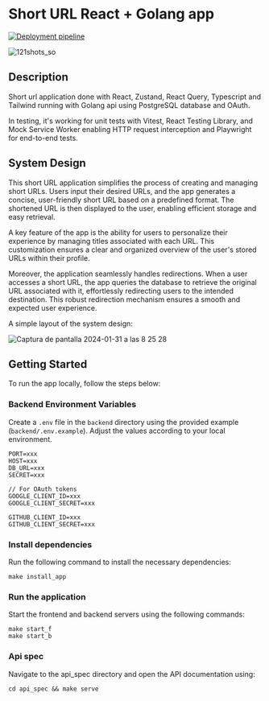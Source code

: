 # Short URL React + Golang app 

[![Deployment pipeline](https://github.com/oscarprdev/Twitter_clone/actions/workflows/workflow.yaml/badge.svg?event=pull_request)](https://github.com/oscarprdev/Short_url/actions/workflows/workflow.yaml)

![121shots_so](https://github.com/oscarprdev/Short_url/assets/94851836/8188e643-5ca9-4ad9-a673-e8425e9c8b3a)

## Description

Short url application done with React, Zustand, React Query, Typescript and Tailwind running with Golang api using PostgreSQL database and OAuth. 

In testing, it's working for unit tests with Vitest, React Testing Library, and Mock Service Worker enabling HTTP request interception and Playwright for end-to-end tests.

## System Design

This short URL application simplifies the process of creating and managing short URLs. Users input their desired URLs, and the app generates a concise, user-friendly short URL based on a predefined format. The shortened URL is then displayed to the user, enabling efficient storage and easy retrieval.

A key feature of the app is the ability for users to personalize their experience by managing titles associated with each URL. This customization ensures a clear and organized overview of the user's stored URLs within their profile.

Moreover, the application seamlessly handles redirections. When a user accesses a short URL, the app queries the database to retrieve the original URL associated with it, effortlessly redirecting users to the intended destination. This robust redirection mechanism ensures a smooth and expected user experience.

A simple layout of the system design:

![Captura de pantalla 2024-01-31 a las 8 25 28](https://github.com/oscarprdev/Short_url/assets/94851836/3c20ac54-efd1-4bc5-aceb-fa4b2d2de7bb)


## Getting Started

To run the app locally, follow the steps below:

### Backend Environment Variables

Create a `.env` file in the `backend` directory using the provided example (`backend/.env.example`). Adjust the values according to your local environment.

```env
PORT=xxx
HOST=xxx
DB_URL=xxx
SECRET=xxx

// For OAuth tokens
GOOGLE_CLIENT_ID=xxx
GOOGLE_CLIENT_SECRET=xxx

GITHUB_CLIENT_ID=xxx
GITHUB_CLIENT_SECRET=xxx
```

### Install dependencies

Run the following command to install the necessary dependencies:

```
make install_app
```

### Run the application

Start the frontend and backend servers using the following commands:

```
make start_f
make start_b
```

### Api spec

Navigate to the api_spec directory and open the API documentation using:

```
cd api_spec && make serve
```



